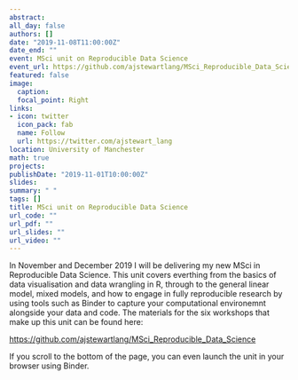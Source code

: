 ```yaml
---
abstract:
all_day: false
authors: []
date: "2019-11-08T11:00:00Z"
date_end: ""
event: MSci unit on Reproducible Data Science
event_url: https://github.com/ajstewartlang/MSci_Reproducible_Data_Science
featured: false 
image:  
  caption: 
  focal_point: Right
links:
- icon: twitter 
  icon_pack: fab
  name: Follow
  url: https://twitter.com/ajstewart_lang
location: University of Manchester
math: true
projects:
publishDate: "2019-11-01T10:00:00Z"
slides: 
summary: " "
tags: []
title: MSci unit on Reproducible Data Science
url_code: ""
url_pdf: ""
url_slides: ""
url_video: ""
---
```


In November and December 2019 I will be delivering my new MSci in Reproducible 
Data Science. This unit covers everthing from the basics of data visualisation 
and data wrangling in R, through to the general linear model, mixed models, and 
how to engage in fully reproducible research by using tools such as Binder to 
capture your computational environemnt alongside your data and code. The 
materials for the six workshops that make up this unit can be found here:

https://github.com/ajstewartlang/MSci_Reproducible_Data_Science

If you scroll to the bottom of the page, you can even launch the unit in your
browser using Binder.



